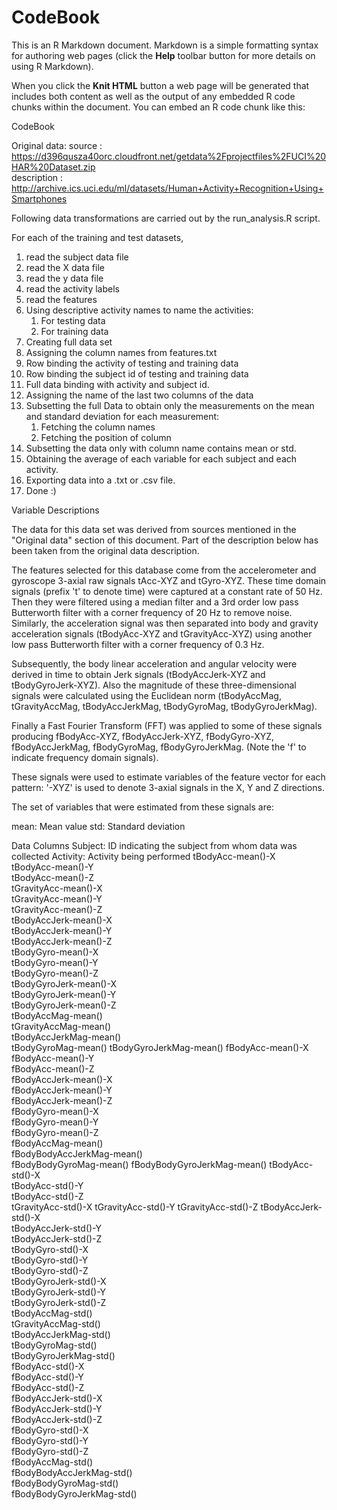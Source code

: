 CodeBook
========================================================

This is an R Markdown document. Markdown is a simple formatting syntax for authoring web pages (click the **Help** toolbar button for more details on using R Markdown).

When you click the **Knit HTML** button a web page will be generated that includes both content as well as the output of any embedded R code chunks within the document. You can embed an R code chunk like this:

CodeBook

Original data:
source : https://d396qusza40orc.cloudfront.net/getdata%2Fprojectfiles%2FUCI%20HAR%20Dataset.zip  
description : http://archive.ics.uci.edu/ml/datasets/Human+Activity+Recognition+Using+Smartphones

Following data transformations are carried out by the run_analysis.R script.

For each of the training and test datasets,
1. read the subject data file
2. read the X data file
3. read the y data file
4. read the activity labels
5. read the features
6. Using descriptive activity names to name the activities:
   1. For testing data
   2. For training data
7. Creating full data set
8. Assigning the column names from features.txt
9. Row binding the activity of testing and training data
10. Row binding the subject id of testing and training data
11. Full data binding with activity and subject id.
12. Assigning the name of the last two columns of the data
13. Subsetting the full Data to obtain only the measurements on the mean and standard deviation for each measurement:
    1. Fetching the column names   
    2. Fetching the position of column
14. Subsetting the data only with column name contains mean or std.	
15. Obtaining the average of each variable for each subject and each activity.
16. Exporting data into a .txt or .csv file.
17. Done :)

Variable Descriptions

The data for this data set was derived from sources mentioned in the "Original data" section of this document. 
Part of the description below has been taken from the original data description.

The features selected for this database come from the accelerometer and gyroscope 3-axial raw signals tAcc-XYZ and tGyro-XYZ. 
These time domain signals (prefix 't' to denote time) were captured at a constant rate of 50 Hz. 
Then they were filtered using a median filter and a 3rd order low pass Butterworth filter with a corner frequency of 20 Hz to remove noise. 
Similarly, the acceleration signal was then separated into body and gravity acceleration signals (tBodyAcc-XYZ and tGravityAcc-XYZ) using another 
low pass Butterworth filter with a corner frequency of 0.3 Hz.

Subsequently, the body linear acceleration and angular velocity were derived in time to obtain Jerk signals (tBodyAccJerk-XYZ and tBodyGyroJerk-XYZ). 
Also the magnitude of these three-dimensional signals were calculated using the Euclidean norm 
(tBodyAccMag, tGravityAccMag, tBodyAccJerkMag, tBodyGyroMag, tBodyGyroJerkMag).

Finally a Fast Fourier Transform (FFT) was applied to some of these signals producing 
fBodyAcc-XYZ, fBodyAccJerk-XYZ, fBodyGyro-XYZ, fBodyAccJerkMag, fBodyGyroMag, fBodyGyroJerkMag. (Note the 'f' to indicate frequency domain signals).

These signals were used to estimate variables of the feature vector for each pattern: '-XYZ' is used to denote 3-axial signals in the X, Y and Z directions.

The set of variables that were estimated from these signals are:

mean: Mean value
std: Standard deviation

Data Columns
Subject: ID indicating the subject from whom data was collected
Activity: Activity being performed
tBodyAcc-mean()-X	
tBodyAcc-mean()-Y	
tBodyAcc-mean()-Z	
tGravityAcc-mean()-X	
tGravityAcc-mean()-Y	
tGravityAcc-mean()-Z	
tBodyAccJerk-mean()-X	
tBodyAccJerk-mean()-Y	
tBodyAccJerk-mean()-Z	
tBodyGyro-mean()-X	
tBodyGyro-mean()-Y	
tBodyGyro-mean()-Z	
tBodyGyroJerk-mean()-X	
tBodyGyroJerk-mean()-Y	
tBodyGyroJerk-mean()-Z	
tBodyAccMag-mean()	
tGravityAccMag-mean()	
tBodyAccJerkMag-mean()	
tBodyGyroMag-mean()	
tBodyGyroJerkMag-mean()	
fBodyAcc-mean()-X	
fBodyAcc-mean()-Y	
fBodyAcc-mean()-Z	
fBodyAccJerk-mean()-X	
fBodyAccJerk-mean()-Y	
fBodyAccJerk-mean()-Z	
fBodyGyro-mean()-X	
fBodyGyro-mean()-Y	
fBodyGyro-mean()-Z	
fBodyAccMag-mean()	
fBodyBodyAccJerkMag-mean()	
fBodyBodyGyroMag-mean()	
fBodyBodyGyroJerkMag-mean()	
tBodyAcc-std()-X	
tBodyAcc-std()-Y	
tBodyAcc-std()-Z	
tGravityAcc-std()-X	
tGravityAcc-std()-Y	
tGravityAcc-std()-Z	
tBodyAccJerk-std()-X	
tBodyAccJerk-std()-Y	
tBodyAccJerk-std()-Z	
tBodyGyro-std()-X	
tBodyGyro-std()-Y	
tBodyGyro-std()-Z	
tBodyGyroJerk-std()-X	
tBodyGyroJerk-std()-Y	
tBodyGyroJerk-std()-Z	
tBodyAccMag-std()	
tGravityAccMag-std()	
tBodyAccJerkMag-std()	
tBodyGyroMag-std()	
tBodyGyroJerkMag-std()	
fBodyAcc-std()-X	
fBodyAcc-std()-Y	
fBodyAcc-std()-Z	
fBodyAccJerk-std()-X	
fBodyAccJerk-std()-Y	
fBodyAccJerk-std()-Z	
fBodyGyro-std()-X	
fBodyGyro-std()-Y	
fBodyGyro-std()-Z	
fBodyAccMag-std()	
fBodyBodyAccJerkMag-std()	
fBodyBodyGyroMag-std()	
fBodyBodyGyroJerkMag-std()

